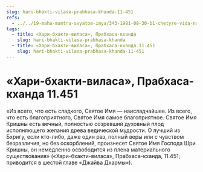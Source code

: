 ```yaml
---
slug: hari-bhakti-vilasa-prabhasa-khanda-11-451
refs:
  - ../../19-maha-mantra-svyatoe-imya/343-1981-08-30-b1-chetyre-vida-namabhasy.md
tags:
  - title: «Хари-бхакти-виласа», Прабхаса-кханда
    slug: hari-bhakti-vilasa-prabhasa-khanda
  - title: «Хари-бхакти-виласа», Прабхаса-кханда 11.451
    slug: hari-bhakti-vilasa-prabhasa-khanda-11-451
---
```


# «Хари-бхакти-виласа», Прабхаса-кханда 11.451

«Из всего, что есть сладкого, Святое Имя — наисладчайшее. Из всего, что есть благоприятного, Святое Имя самое благоприятное. Святое Имя Кришны есть вечный, полностью созревший духовный плод исполняющего желания древа ведической мудрости. О лучший из Бхригу, если кто-либо, даже один раз, полный веры или с чувством безразличия, но без оскорблений, произнесет Святое Имя Господа Шри Кришны, он немедленно освободится из плена материального существования» («Хари-бхакти-виласа», Прабхаса-кханда, 11.451; приводится в шестой главе «Джайва Дхармы»).
